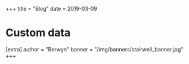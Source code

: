 +++
title = "Blog"
date = 2019-03-09

# Custom data
[extra]
author = "Berwyn"
banner = "/img/banners/stairwell_banner.jpg"
+++
